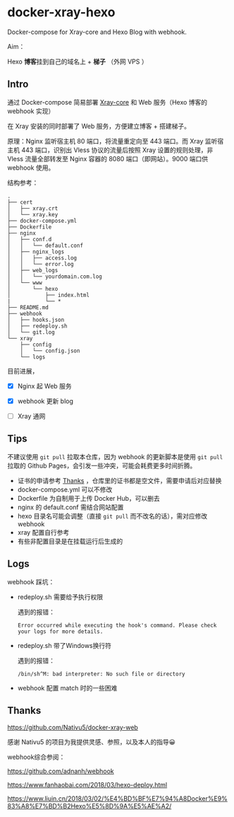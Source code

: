 # docker-xray-hexo
Docker-compose for Xray-core and Hexo Blog with webhook.

Aim：

Hexo **博客**挂到自己的域名上 + **梯子** （外网 VPS ）

## Intro

通过 Docker-compose 简易部署 [Xray-core](https://github.com/XTLS/Xray-core) 和 Web 服务（Hexo 博客的 webhook 实现）

在 Xray 安装的同时部署了 Web 服务，方便建立博客 + 搭建梯子。

原理：Nginx 监听宿主机 80 端口，将流量重定向至 443 端口。而 Xray 监听宿主机 443 端口，识别出 Vless 协议的流量后按照 Xray 设置的规则处理，非 Vless 流量全部转发至 Nginx 容器的 8080 端口（即网站）。9000 端口供 webhook 使用。

结构参考：

```
.
├── cert
│   ├── xray.crt
│   └── xray.key
├── docker-compose.yml
├── Dockerfile
├── nginx
│   ├── conf.d
│   │   └── default.conf
│   ├── nginx_logs
│   │   ├── access.log
│   │   └── error.log
│   ├── web_logs
│   │   └── yourdomain.com.log
│   └── www
│       └── hexo
│           ├── index.html
|           └── *
├── README.md
├── webhook
│   ├── hooks.json
│   ├── redeploy.sh
│   └── git.log
└── xray
    ├── config
    │   └── config.json
    └── logs
```



目前进展，

- [x] Nginx 起 Web 服务
- [x] webhook 更新 blog
- [ ] Xray 通网



## Tips

不建议使用 `git pull` 拉取本仓库，因为 webhook 的更新脚本是使用 `git pull` 拉取的 Github Pages，会引发一些冲突，可能会耗费更多时间折腾。

- 证书的申请参考 [Thanks](#Thanks) ，仓库里的证书都是空文件，需要申请后对应替换
- docker-compose.yml 可以不修改
- Dockerfile 为自制用于上传 Docker Hub，可以删去
- nginx 的 default.conf 需结合网站配置
- hexo 目录名可能会调整（直接 `git pull` 而不改名的话），需对应修改 webhook
- xray 配置自行参考
- 有些非配置目录是在挂载运行后生成的



## Logs

webhook 踩坑：

- redeploy.sh 需要给予执行权限

  遇到的报错：

  ```plain
  Error occurred while executing the hook's command. Please check your logs for more details.
  ```

- redeploy.sh 带了Windows换行符

  遇到的报错：

  ```plain
  /bin/sh^M: bad interpreter: No such file or directory
  ```

- webhook 配置 match 时的一些困难



## Thanks

https://github.com/Nativu5/docker-xray-web 

感谢 Nativu5 的项目为我提供灵感、参照，以及本人的指导😀



webhook综合参阅：

https://github.com/adnanh/webhook

https://www.fanhaobai.com/2018/03/hexo-deploy.html

https://www.liuin.cn/2018/03/02/%E4%BD%BF%E7%94%A8Docker%E9%83%A8%E7%BD%B2Hexo%E5%8D%9A%E5%AE%A2/

